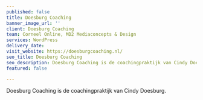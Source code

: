```yaml
---
published: false
title: Doesburg Coaching
banner_image_url: ''
client: Doesburg Coaching
team: Corneel Online, MD2 Mediaconcepts & Design
services: WordPress
delivery_date: 
visit_website: https://doesburgcoaching.nl/
seo_title: Doesburg Coaching
seo_description: Doesburg Coaching is de coachingpraktijk van Cindy Doesburg
featured: false

---
```

Doesburg Coaching is de coachingpraktijk van Cindy Doesburg.